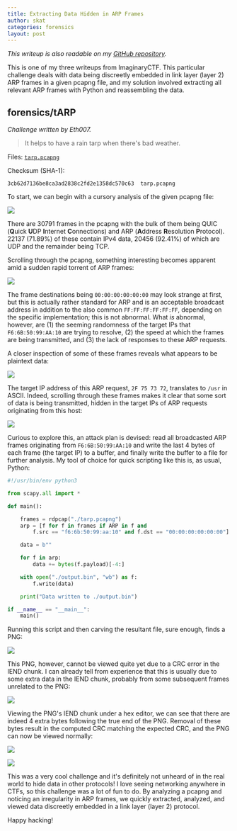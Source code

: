```yaml
---
title: Extracting Data Hidden in ARP Frames
author: skat
categories: forensics
layout: post
---
```


*This writeup is also readable on my [GitHub repository](https://github.com/shawnduong/zero-to-hero-hacking/blob/master/writeups/closed/2022-imaginaryctf.md).*

This is one of my three writeups from ImaginaryCTF. This particular challenge deals with data being discreetly embedded in link layer (layer 2) ARP frames in a given pcapng file, and my solution involved extracting all relevant ARP frames with Python and reassembling the data.

## forensics/tARP

*Challenge written by Eth007.*

> It helps to have a rain tarp when there's bad weather.

Files: [`tarp.pcapng`](/uploads/2022-07-25/01/tarp.pcapng)

Checksum (SHA-1):

```
3cb62d7136be8ca3ad2838c2fd2e1358dc570c63  tarp.pcapng
```

To start, we can begin with a cursory analysis of the given pcapng file:

![](/uploads/2022-07-25/01/img00.png)

There are 30791 frames in the pcapng with the bulk of them being QUIC (**Q**uick **U**DP **I**nternet **C**onnections) and ARP (**A**ddress **R**esolution **P**rotocol). 22137 (71.89%) of these contain IPv4 data, 20456 (92.41%) of which are UDP and the remainder being TCP.

Scrolling through the pcapng, something interesting becomes apparent amid a sudden rapid torrent of ARP frames:

![](/uploads/2022-07-25/01/img01.png)

The frame destinations being `00:00:00:00:00:00` may look strange at first, but this is actually rather standard for ARP and is an acceptable broadcast address in addition to the also common `FF:FF:FF:FF:FF:FF`, depending on the specific implementation; this is not abnormal. What *is* abnormal, however, are (1) the seeming randomness of the target IPs that `F6:6B:50:99:AA:10` are trying to resolve, (2) the speed at which the frames are being transmitted, and (3) the lack of responses to these ARP requests.

A closer inspection of some of these frames reveals what appears to be plaintext data:

![](/uploads/2022-07-25/01/img02.png)

The target IP address of this ARP request, `2F 75 73 72`, translates to `/usr` in ASCII. Indeed, scrolling through these frames makes it clear that some sort of data is being transmitted, hidden in the target IPs of ARP requests originating from this host:

![](/uploads/2022-07-25/01/img03.gif)

Curious to explore this, an attack plan is devised: read all broadcasted ARP frames originating from `F6:6B:50:99:AA:10` and write the last 4 bytes of each frame (the target IP) to a buffer, and finally write the buffer to a file for further analysis. My tool of choice for quick scripting like this is, as usual, Python:

```python
#!/usr/bin/env python3

from scapy.all import *

def main():

	frames = rdpcap("./tarp.pcapng")
	arp = [f for f in frames if ARP in f and
		f.src == "f6:6b:50:99:aa:10" and f.dst == "00:00:00:00:00:00"]

	data = b""

	for f in arp:
		data += bytes(f.payload)[-4:]

	with open("./output.bin", "wb") as f:
		f.write(data)

	print("Data written to ./output.bin")

if __name__ == "__main__":
	main()
```

Running this script and then carving the resultant file, sure enough, finds a PNG:

![](/uploads/2022-07-25/01/img04.png)

This PNG, however, cannot be viewed quite yet due to a CRC error in the IEND chunk. I can already tell from experience that this is usually due to some extra data in the IEND chunk, probably from some subsequent frames unrelated to the PNG:

![](/uploads/2022-07-25/01/img05.png)

Viewing the PNG's IEND chunk under a hex editor, we can see that there are indeed 4 extra bytes following the true end of the PNG. Removal of these bytes result in the computed CRC matching the expected CRC, and the PNG can now be viewed normally:

![](/uploads/2022-07-25/01/img06.png)

![](/uploads/2022-07-25/01/img07.png)

This was a very cool challenge and it's definitely not unheard of in the real world to hide data in other protocols! I love seeing networking anywhere in CTFs, so this challenge was a lot of fun to do. By analyzing a pcapng and noticing an irregularity in ARP frames, we quickly extracted, analyzed, and viewed data discreetly embedded in a link layer (layer 2) protocol.

Happy hacking!

